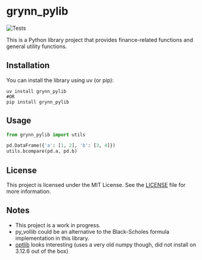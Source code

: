 # grynn_pylib

![Tests](https://github.com/Grynn/grynn_pylib/actions/workflows/pytest.yml/badge.svg)

This is a Python library project that provides finance-related functions and general utility functions.

## Installation

You can install the library using uv (or pip):

```shell
uv install grynn_pylib 
#OR
pip install grynn_pylib
```

## Usage

```python
from grynn_pylib import utils

pd.DataFrame({'a': [1, 2], 'b': [3, 4]})
utils.bcompare(pd.a, pd.b)
```

## License

This project is licensed under the MIT License. See the [LICENSE](https://github.com/grynn/util/blob/main/LICENSE) file for more information.

## Notes

* This project is a work in progress.
* py_vollib could be an alternative to the Black-Scholes formula implementation in this library.
* [optlib](https://github.com/dbrojas/optlib/tree/master) looks interesting (uses a very old numpy though, did not install on 3.12.6 out of the box)
